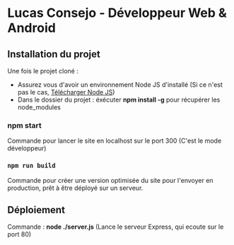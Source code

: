 # Lucas Consejo - Développeur Web & Android

## Installation du projet

Une fois le projet cloné :
* Assurez vous d'avoir un environnement Node JS d'installé (Si ce n'est pas le cas, [Télécharger Node JS](https://nodejs.org/en/))
* Dans le dossier du projet : éxécuter **npm install -g** pour récupérer les node_modules

### npm start

Commande pour lancer le site en localhost sur le port 300 (C'est le mode développeur)

### `npm run build`

Commande pour créer une version optimisée du site pour l'envoyer en production, prêt à être déployé sur un serveur.

## Déploiement

Commande : **node ./server.js** (Lance le serveur Express, qui ecoute sur le port 80)
